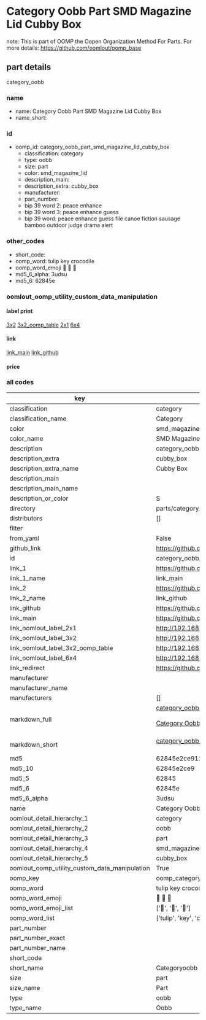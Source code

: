 # Category Oobb Part SMD Magazine Lid Cubby Box  

note: This is part of OOMP the Oopen Organization Method For Parts. For more details: https://github.com/oomlout/oomp_base

##  part details
  



category_oobb



### name
* name: Category Oobb Part SMD Magazine Lid Cubby Box
* name_short: 
### id
* oomp_id: category_oobb_part_smd_magazine_lid_cubby_box
  * classification: category
  * type: oobb
  * size: part
  * color: smd_magazine_lid
  * description_main: 
  * description_extra: cubby_box
  * manufacturer: 
  * part_number: 
  * bip 39 word 2: peace enhance
  * bip 39 word 3: peace enhance guess
  * bip 39 word: peace enhance guess file canoe fiction sausage bamboo outdoor judge drama alert

### other_codes
* short_code: 
* oomp_word: tulip key crocodile
* oomp_word_emoji :tulip: :key: :crocodile:
* md5_6_alpha: 3udsu
* md5_6: 62845e






### oomlout_oomp_utility_custom_data_manipulation
#### label print
[3x2](http://192.168.1.245:1112/?label=oomp%203udsu)
[3x2_oomp_table](http://192.168.1.108:1112/?label=oomp%203udsu)
[2x1](http://192.168.1.242:1112/?label=oomp%203udsu)
[6x4](http://192.168.1.55:1112/?label=oomp%203udsu)    

#### link

[link_main](https://github.com/oomlout/oomlout_oomp_version_1_messy/tree/main/parts/category_oobb_part_smd_magazine_lid_cubby_box) [link_github](https://github.com/oomlout/oomlout_oomp_version_1_messy/tree/main/parts/category_oobb_part_smd_magazine_lid_cubby_box)                             

#### price







### all codes 
| key | value |  
| --- | --- |  
| classification | category |  
| classification_name | Category |  
| color | smd_magazine_lid |  
| color_name | SMD Magazine Lid |  
| description | category_oobb |  
| description_extra | cubby_box |  
| description_extra_name | Cubby Box |  
| description_main |  |  
| description_main_name |  |  
| description_or_color | S  |  
| directory | parts/category_oobb_part_smd_magazine_lid_cubby_box |  
| distributors | [] |  
| filter |  |  
| from_yaml | False |  
| github_link | https://github.com/oomlout/oomlout_oomp_part_src/tree/main/parts/category_oobb_part_smd_magazine_lid_cubby_box |  
| id | category_oobb_part_smd_magazine_lid_cubby_box |  
| link_1 | https://github.com/oomlout/oomlout_oomp_version_1_messy/tree/main/parts/category_oobb_part_smd_magazine_lid_cubby_box |  
| link_1_name | link_main |  
| link_2 | https://github.com/oomlout/oomlout_oomp_version_1_messy/tree/main/parts/category_oobb_part_smd_magazine_lid_cubby_box |  
| link_2_name | link_github |  
| link_github | https://github.com/oomlout/oomlout_oomp_version_1_messy/tree/main/parts/category_oobb_part_smd_magazine_lid_cubby_box |  
| link_main | https://github.com/oomlout/oomlout_oomp_version_1_messy/tree/main/parts/category_oobb_part_smd_magazine_lid_cubby_box |  
| link_oomlout_label_2x1 | http://192.168.1.242:1112/?label=oomp%203udsu |  
| link_oomlout_label_3x2 | http://192.168.1.245:1112/?label=oomp%203udsu |  
| link_oomlout_label_3x2_oomp_table | http://192.168.1.108:1112/?label=oomp%203udsu |  
| link_oomlout_label_6x4 | http://192.168.1.55:1112/?label=oomp%203udsu |  
| link_redirect | https://github.com/oomlout/oomlout_oomp_version_1_messy/tree/main/parts/category_oobb_part_smd_magazine_lid_cubby_box |  
| manufacturer |  |  
| manufacturer_name |  |  
| manufacturers | [] |  
| markdown_full | [category_oobb_part_smd_magazine_lid_cubby_box](none)<br>[](none)<br>[Category Oobb Part Smd Magazine Lid Cubby Box](none)<br><br> |  
| markdown_short | [category_oobb_part_smd_magazine_lid_cubby_box](none)<br><br> |  
| md5 | 62845e2ce91217f55710c562ced2a50e |  
| md5_10 | 62845e2ce9 |  
| md5_5 | 62845 |  
| md5_6 | 62845e |  
| md5_6_alpha | 3udsu |  
| name | Category Oobb Part SMD Magazine Lid Cubby Box |  
| oomlout_detail_hierarchy_1 | category |  
| oomlout_detail_hierarchy_2 | oobb |  
| oomlout_detail_hierarchy_3 | part |  
| oomlout_detail_hierarchy_4 | smd_magazine_lid |  
| oomlout_detail_hierarchy_5 | cubby_box |  
| oomlout_oomp_utility_custom_data_manipulation | True |  
| oomp_key | oomp_category_oobb_part_smd_magazine_lid_cubby_box |  
| oomp_word | tulip key crocodile |  
| oomp_word_emoji | :tulip: :key: :crocodile: |  
| oomp_word_emoji_list | [':tulip:', ':key:', ':crocodile:'] |  
| oomp_word_list | ['tulip', 'key', 'crocodile'] |  
| part_number |  |  
| part_number_exact |  |  
| part_number_name |  |  
| short_code |  |  
| short_name | Categoryoobb |  
| size | part |  
| size_name | Part |  
| type | oobb |  
| type_name | Oobb |  
